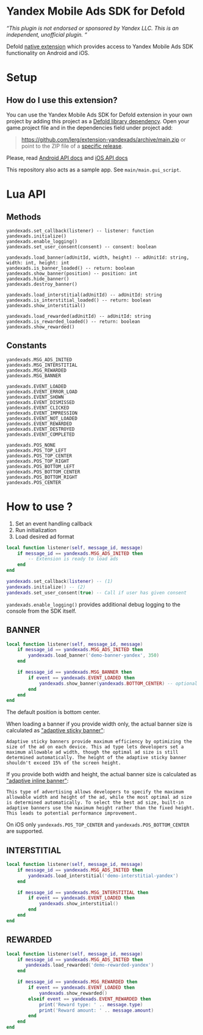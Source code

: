 # Yandex Mobile Ads SDK for Defold
_“This plugin is not endorsed or sponsored by Yandex LLC. This is an independent, unofficial plugin. “_

Defold [native extension](https://www.defold.com/manuals/extensions/) which provides access to Yandex Mobile Ads SDK functionality on Android and iOS.

# Setup

## How do I use this extension?

You can use the Yandex Mobile Ads SDK for Defold extension in your own project by adding this project as a [Defold library dependency](http://www.defold.com/manuals/libraries/).
Open your game.project file and in the dependencies field under project add:

>https://github.com/lerg/extension-yandexads/archive/main.zip
or point to the ZIP file of a [specific release](https://github.com/lerg/extension-yandexads/releases).

Please, read [Android API docs](https://yandex.ru/support2/mobile-ads/en/dev/android/quick-start) and [iOS API docs](https://yandex.ru/support2/mobile-ads/en/dev/ios/quick-start)

This repository also acts as a sample app. See `main/main.gui_script`.

# Lua API

## Methods

	yandexads.set_callback(listener) -- listener: function
	yandexads.initialize()
	yandexads.enable_logging()
	yandexads.set_user_consent(consent) -- consent: boolean

	yandexads.load_banner(adUnitId, width, height) -- adUnitId: string, width: int, height: int
	yandexads.is_banner_loaded() -- return: boolean
	yandexads.show_banner(position) -- position: int
	yandexads.hide_banner()
	yandexads.destroy_banner()

	yandexads.load_interstitial(adUnitId) -- adUnitId: string
	yandexads.is_interstitial_loaded() -- return: boolean
	yandexads.show_interstitial()

	yandexads.load_rewarded(adUnitId) -- adUnitId: string
	yandexads.is_rewarded_loaded() -- return: boolean
	yandexads.show_rewarded()

## Constants

	yandexads.MSG_ADS_INITED
	yandexads.MSG_INTERSTITIAL
	yandexads.MSG_REWARDED
	yandexads.MSG_BANNER

	yandexads.EVENT_LOADED
	yandexads.EVENT_ERROR_LOAD
	yandexads.EVENT_SHOWN
	yandexads.EVENT_DISMISSED
	yandexads.EVENT_CLICKED
	yandexads.EVENT_IMPRESSION
	yandexads.EVENT_NOT_LOADED
	yandexads.EVENT_REWARDED
	yandexads.EVENT_DESTROYED
	yandexads.EVENT_COMPLETED

	yandexads.POS_NONE
	yandexads.POS_TOP_LEFT
	yandexads.POS_TOP_CENTER
	yandexads.POS_TOP_RIGHT
	yandexads.POS_BOTTOM_LEFT
	yandexads.POS_BOTTOM_CENTER
	yandexads.POS_BOTTOM_RIGHT
	yandexads.POS_CENTER

# How to use ?

1. Set an event handling callback
2. Run initialization
3. Load desired ad format
```lua
local function listener(self, message_id, message)
	if message_id == yandexads.MSG_ADS_INITED then
		-- Extension is ready to load ads
	end
end

yandexads.set_callback(listener) -- (1)
yandexads.initialize() -- (2)
yandexads.set_user_consent(true) -- Call if user has given consent
```

`yandexads.enable_logging()` provides additional debug logging to the console from the SDK itself.

## BANNER

```lua
local function listener(self, message_id, message)
	if message_id == yandexads.MSG_ADS_INITED then
		yandexads.load_banner('demo-banner-yandex', 350)
	end

	if message_id == yandexads.MSG_BANNER then
		if event == yandexads.EVENT_LOADED then
			yandexads.show_banner(yandexads.BOTTOM_CENTER) -- optional position(default BOTTOM_CENTER)
		end
	end
end
```

The default position is bottom center.

When loading a banner if you provide width only, the actual banner size is calculated as ["adaptive sticky banner"](https://yandex.ru/support2/mobile-ads/en/dev/android/adaptive-sticky-banner):

	Adaptive sticky banners provide maximum efficiency by optimizing the size of the ad on each device. This ad type lets developers set a maximum allowable ad width, though the optimal ad size is still determined automatically. The height of the adaptive sticky banner shouldn't exceed 15% of the screen height.

If you provide both width and height, the actual banner size is calculated as ["adaptive inline banner"](https://yandex.ru/support2/mobile-ads/en/dev/android/adaptive-inline-banner):

	This type of advertising allows developers to specify the maximum allowable width and height of the ad, while the most optimal ad size is determined automatically. To select the best ad size, built-in adaptive banners use the maximum height rather than the fixed height. This leads to potential performance improvement.

On iOS only `yandexads.POS_TOP_CENTER` and `yandexads.POS_BOTTOM_CENTER` are supported.

## INTERSTITIAL

```lua
local function listener(self, message_id, message)
	if message_id == yandexads.MSG_ADS_INITED then
		yandexads.load_interstitial('demo-interstitial-yandex')
	end

	if message_id == yandexads.MSG_INTERSTITIAL then
		if event == yandexads.EVENT_LOADED then
			yandexads.show_interstitial()
		end
	end
end
```


## REWARDED

```lua
local function listener(self, message_id, message)
	if message_id == yandexads.MSG_ADS_INITED then
	   yandexads.load_rewarded('demo-rewarded-yandex')
	end

	if message_id == yandexads.MSG_REWARDED then
		if event == yandexads.EVENT_LOADED then
			yandexads.show_rewarded()
		elseif event == yandexads.EVENT_REWARDED then
			print('Reward type: ' .. message.type)
			print('Reward amount: ' .. message.amount)
		end
	end
end
```
